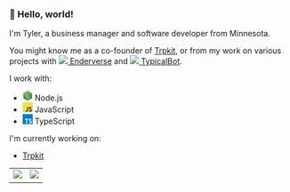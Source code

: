 ### 👋 Hello, world! 

I'm Tyler, a business manager and software developer from Minnesota.

You might know me as a co-founder of [Trpkit](https://trpkit.com), or from my work on various projects with [<img src="https://avatars1.githubusercontent.com/u/22743645?s=18"> Enderverse](https://github.com/enderverse) and [<img src="https://avatars1.githubusercontent.com/u/63743226?s=18"> TypicalBot](https://github.com/typicalbot).

I work with:
- <img height="18" src="https://raw.githubusercontent.com/github/explore/80688e429a7d4ef2fca1e82350fe8e3517d3494d/topics/nodejs/nodejs.png"> Node.js
- <img height="18" src="https://raw.githubusercontent.com/github/explore/80688e429a7d4ef2fca1e82350fe8e3517d3494d/topics/javascript/javascript.png"> JavaScript
- <img height="18" src="https://raw.githubusercontent.com/github/explore/80688e429a7d4ef2fca1e82350fe8e3517d3494d/topics/typescript/typescript.png"> TypeScript

I'm currently working on:
- [Trpkit](https://github.com/trpkit/trpkit)

<table>
  <tr>
    <td align="center">
      <img src="https://github-readme-stats.vercel.app/api/?username=tjrgg&count_private=true&hide_border=true&hide_title=true&show_icons=true"/>
    </td>
    <td align="center">
      <img src="https://github-readme-stats.vercel.app/api/top-langs/?username=tjrgg&hide_border=true&layout=compact"/>
    </td>
  </tr>
</table>
